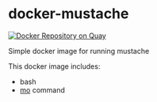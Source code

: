 # docker-mustache

[![Docker Repository on Quay](https://quay.io/repository/wing924/mustache/status "Docker Repository on Quay")](https://quay.io/repository/wing924/mustache)

Simple docker image for running mustache

This docker image includes:
* bash
* [mo](https://mustache.github.io/) command
